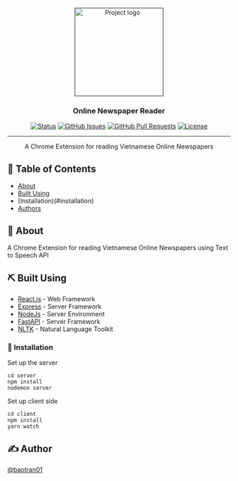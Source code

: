 <p align="center">
  <a href="" rel="noopener">
 <img width=200px height=200px src="https://i.postimg.cc/WpDC7FXY/man-reading-newspaper.png" alt="Project logo"></a>
</p>

<h3 align="center">Online Newspaper Reader</h3>

<div align="center">

  [![Status](https://img.shields.io/badge/status-active-success.svg)]() 
  [![GitHub Issues](https://img.shields.io/github/issues/kylelobo/The-Documentation-Compendium.svg)](https://github.com/kylelobo/The-Documentation-Compendium/issues)
  [![GitHub Pull Requests](https://img.shields.io/github/issues-pr/kylelobo/The-Documentation-Compendium.svg)](https://github.com/kylelobo/The-Documentation-Compendium/pulls)
  [![License](https://img.shields.io/badge/license-MIT-blue.svg)](/LICENSE)

</div>

---

<p align="center"> A Chrome Extension for reading Vietnamese Online Newspapers
    <br> 
</p>


## 📝 Table of Contents
- [About](#about)
- [Built Using](#built_using)
- [Installation)(#installation)
- [Authors](#authors)

## 🧐 About <a name = "about"></a>
A Chrome Extension for reading Vietnamese Online Newspapers using Text to Speech API 


## ⛏️ Built Using <a name = "built_using"></a>
- [React.js](https://reactjs.org/) - Web Framework
- [Express](https://expressjs.com/) - Server Framework
- [NodeJs](https://nodejs.org/en/) - Server Environment
- [FastAPI](https://fastapi.tiangolo.com/) - Server Framework
- [NLTK](https://www.nltk.org/) - Natural Language Toolkit

### 🔧 Installation <a name = "installation"></a>
Set up the server

```
cd server
npm install
nodemon server
```

Set up client side

```
cd client
npm install
yarn watch
```

## ✍️ Author <a name = "authors"></a>
[@baotran01](https://github.com/baotran01)
